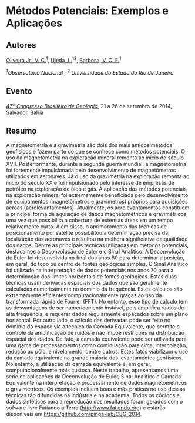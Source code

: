 Métodos Potenciais: Exemplos e Aplicações
=========================================

Autores
-------

[Oliveira Jr., V. C.](http://fatiando.org/people/oliveira-jr/)<sup>1</sup>, 
[Uieda, L.](http://www.leouieda.com/)<sup>12</sup>,
[Barbosa, V. C. F.](http://lattes.cnpq.br/0391036221142471)<sup>1</sup>

<sup>1</sup>[*Observatório Nacional*](http://www.on.br/) ; <sup>2</sup>
[*Universidade do Estado do Rio de Janeiro*](http://www.uerj.br/)

Evento
------

[*47<sup>o</sup> Congresso Brasileiro de Geologia*](http://www.47cbg.com.br/), 
21 a 26 de setembro de 2014, 
Salvador, Bahia

Resumo
------

A magnetometria e a gravimetria são dois dos mais antigos métodos geofísicos e
fazem parte do que se conhece como métodos potenciais. O uso da magnetometria 
na exploração mineral remonta ao início do século XVII. Posteriormente, 
durante a segunda guerra mundial, a magnetometria foi fortemente impulsionada 
pelo desenvolvimento de magnetômetros utilizados em aeronaves. Já o uso da 
gravimetria na exploração remonta ao início do século XX e foi 
impulsionado pelo interesse de empresas de petróleo na 
exploração de óleo e gás. A aplicação dos métodos potenciais na exploração 
mineral foi extremamente beneficiada pelo desenvolvimento de equipamentos 
(magnetômetros e gravímetros) próprios para aquisições aéreas 
(aerolevantamentos). Atualmente, os aerolevantamentos constituem a principal 
forma de aquisição de dados magnetométricos e gravimétricos, uma vez que 
possibilita a cobertura de extensas áreas em um tempo relativamente curto. 
Além disso, o aprimoramento das técnicas de posicionamento por satélite 
possibilitou a determinação precisa da localização das aeronaves e resultou 
na melhora significativa da qualidade dos dados. Dentre as principais 
técnicas utilizadas em métodos potenciais, destacamos a Deconvolução de Euler 
e o Sinal Analítico. A Deconvolução de Euler foi desenvolvida no final dos 
anos 80 para determinar a posição, em geral, do topo ou centro 
de fontes geológicas simples. O Sinal Analítico foi utilizado na 
interpretação de dados potenciais nos anos 70 para a determinação dos limites 
horizontais de fontes geológicas. Estas duas técnicas usam derivadas 
espaciais dos dados que são geralmente
calculadas numericamente no domínio da frequência. Estes cálculos são
extremamente eficientes computacionalmente graças ao uso da transformada rápida
de Fourier (FFT). No entanto, esse tipo de cálculo tem as desvantagens de ser
numericamente instável, pois amplifica ruídos de alta frequência, e requerer
dados regularmente espaçados sobre um plano horizontal.
Por outro lado, o cálculo das derivadas pode ser feito no domínio do espaço via
a técnica da Camada Equivalente, que permite o controle da amplificação de
ruídos e não impõe restrições na distribuição espacial dos dados.
De fato, a camada equivalente pode ser utilizada para uma gama de
processamentos como continuação para cima, interpolação, redução ao pólo,
e nivelamento, dentre outros. Estes fatos viabilizam o uso da camada 
equivalente na grande maioria dos levantamentos geofísicos. No entanto, a 
utilização da camada equivalente é, em geral, computacionalmente mais custosa. 
Neste trabalho, apresentamos uma série de aplicações da Deconvolução de Euler,
Sinal Analítico e Camada Equivalente na interpretação e processamento de dados 
magnetométricos e gravimétricos. Os exemplos incluem boas e más práticas no uso 
dessas técnicas tão difundidas na indústria e na academia. Todos os códigos e 
dados sintéticos para a reprodução dos resultados foram gerados com o sofware 
livre Fatiando a Terra (http://www.fatiando.org)
e estarão disponíveis em https://github.com/pinga-lab/CBG-2014.
